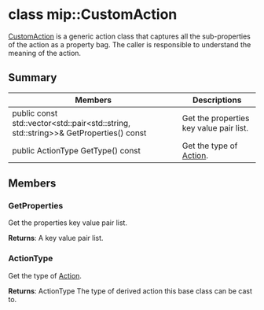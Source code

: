 # class mip::CustomAction 
[CustomAction](class_mip_customaction.md) is a generic action class that captures all the sub-properties of the action as a property bag. The caller is responsible to understand the meaning of the action.
  
## Summary
 Members                        | Descriptions                                
--------------------------------|---------------------------------------------
public const std::vector<std::pair<std::string, std::string>>& GetProperties() const  |  Get the properties key value pair list.
 public ActionType GetType() const  |  Get the type of [Action](class_mip_action.md).
  
## Members
  
### GetProperties
Get the properties key value pair list.

  
**Returns**: A key value pair list.
  
### ActionType
Get the type of [Action](class_mip_action.md).

  
**Returns**: ActionType The type of derived action this base class can be cast to.
